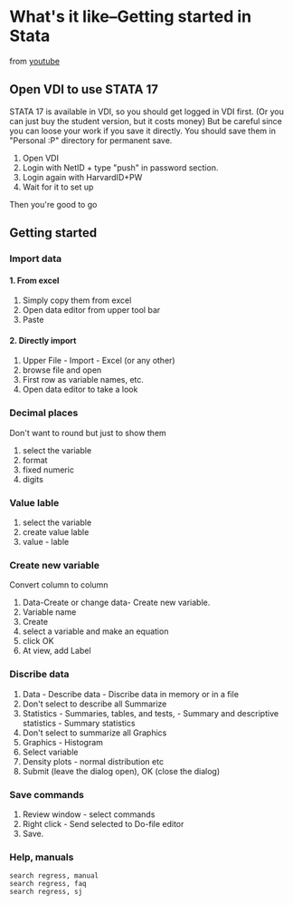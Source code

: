 # What's it like–Getting started in Stata
from [youtube](https://www.youtube.com/watch?v=YAVq99iUTTI)

## Open VDI to use STATA 17
STATA 17 is available in VDI, so you should get logged in VDI first. 
(Or you can just buy the student version, but it costs money) 
But be careful since you can loose your work if you save it directly. 
You should save them in "Personal :P" directory for permanent save.

1. Open VDI
2. Login with NetID + type "push" in password section.
3. Login again with HarvardID+PW
4. Wait for it to set up

Then you're good to go

## Getting started
### Import data
#### 1. From excel 
1. Simply copy them from excel
2. Open data editor from upper tool bar
3. Paste

#### 2. Directly import
1. Upper File - Import - Excel (or any other)
2. browse file and open
3. First row as variable names, etc.
4. Open data editor to take a look

### Decimal places
Don't want to round but just to show them 
1. select the variable
2. format
3. fixed numeric 
4. digits 

### Value lable
1. select the variable
2. create value lable 
3. value - lable 

### Create new variable
Convert column to column
1. Data-Create or change data- Create new variable.
2. Variable name
3. Create
4. select a variable and make an equation
5. click OK
6. At view, add Label

### Discribe data
1. Data - Describe data - Discribe data in memory or in a file
2. Don't select to describe all
Summarize
1. Statistics - Summaries, tables, and tests, - Summary and descriptive statistics - Summary statistics
2. Don't select to summarize all
Graphics
1. Graphics - Histogram
2. Select variable 
3. Density plots - normal distribution etc
4. Submit (leave the dialog open), OK (close the dialog)

### Save commands
1. Review window - select commands
2. Right click - Send selected to Do-file editor
3. Save. 

### Help, manuals
~~~~STATA~~~~
search regress, manual
search regress, faq
search regress, sj
